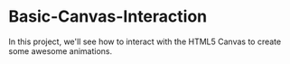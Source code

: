 # Basic-Canvas-Interaction
In this project, we'll see how to interact with the HTML5 Canvas to create some awesome animations.
